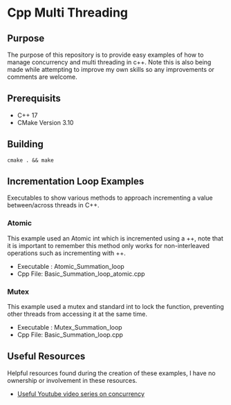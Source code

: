 # Cpp Multi Threading

## Purpose 
The purpose of this repository is to provide easy examples of how to manage concurrency and multi threading in c++. Note this is also being made while attempting to improve my own skills so any improvements or comments are welcome.



## Prerequisits 

- C++ 17 
- CMake Version 3.10

## Building 

```
cmake . && make
```

## Incrementation Loop Examples 
Executables to show various methods to approach incrementing a value between/across threads in C++.

### Atomic

This example used an Atomic int which is incremented using a ++, note that it is important to remember this method only works for non-interleaved operations such as incrementing with ++.

- Executable : Atomic_Summation_loop
- Cpp File: Basic_Summation_loop_atomic.cpp

### Mutex

This example used a mutex and standard int to lock the function, preventing other threads from accessing it at the same time. 

- Executable : Mutex_Summation_loop
- Cpp File: Basic_Summation_loop.cpp


## Useful Resources
Helpful resources found during the creation of these examples, I have no ownership or involvement in these resources.

- [Useful Youtube video series on concurrency](https://www.youtube.com/playlist?list=PLvv0ScY6vfd_ocTP2ZLicgqKnvq50OCXM)

